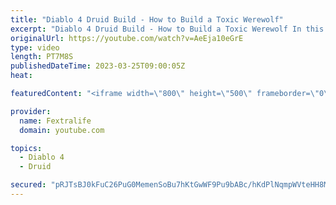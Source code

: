 ```yaml
---
title: "Diablo 4 Druid Build - How to Build a Toxic Werewolf"
excerpt: "Diablo 4 Druid Build - How to Build a Toxic Werewolf In this Diablo 4 Beta Build Guide, I'll be showing you my Werewolf Druid ..."
originalUrl: https://youtube.com/watch?v=AeEja10eGrE
type: video
length: PT7M8S
publishedDateTime: 2023-03-25T09:00:05Z
heat: 

featuredContent: "<iframe width=\"800\" height=\"500\" frameborder=\"0\" src=\"https://www.youtube.com/embed/AeEja10eGrE\" allow=\"accelerometer; autoplay; encrypted-media; gyroscope; picture-in-picture\" allowfullscreen></iframe>"

provider:
  name: Fextralife
  domain: youtube.com

topics:
  - Diablo 4
  - Druid

secured: "pRJTsBJ0kFuC26PuG0MemenSoBu7hKtGwWF9Pu9bABc/hKdPlNqmpWVteHH8MlnYYpsDf/QdyNyVx0wJb58wT7lflekzgfklsvjbr9EdAGqu0joFVvT4efu01Cx3lr+V5R7ISy+jA89WZIdi9hfI/qv953qfaz5zswfijEXyFt5YURZwdW4h5dFV2lIIayRvwITkAuNOu2hTzuPt5y920hLjPg1YWsFb4dYE0kAjLcgvXWnF0ZALKMe/THHUWLFlION158Ri6pVgXSYtrnK0xtR+MMfQxA8HZVPsIAAhlO1cF30T5UfwMzgZBKXpkWzCTiIMKq6A72bcxi/Vc3oR6ewCibIbg5PnO2AIUfV3uTmbD04Wzuu6fSniAEASnaWFMn3I/rI1ltUFsC2CpDbwvg==;ekrufn1gmC8S5tmoDeh7aA=="
---
```


